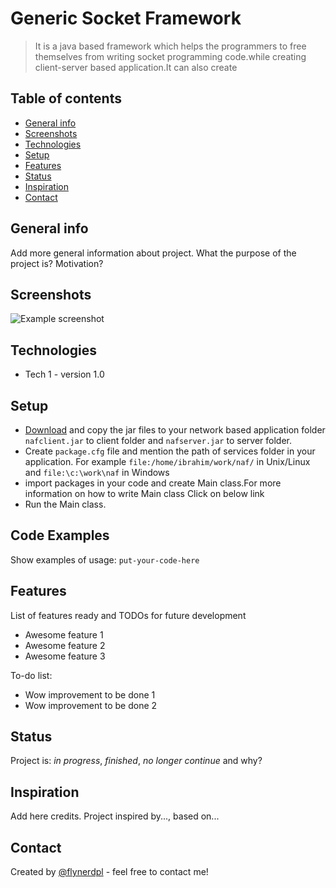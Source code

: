 # Generic Socket Framework
> It is a java based framework which helps the programmers to free themselves from writing socket programming code.while creating client-server based application.It can also create 

## Table of contents
* [General info](#general-info)
* [Screenshots](#screenshots)
* [Technologies](#technologies)
* [Setup](#setup)
* [Features](#features)
* [Status](#status)
* [Inspiration](#inspiration)
* [Contact](#contact)

## General info
Add more general information about project. What the purpose of the project is? Motivation?

## Screenshots
![Example screenshot]()

## Technologies
* Tech 1 - version 1.0

## Setup 
* [Download](https://drive.google.com/open?id=1jhwxy-dZDWT5k8sDxSvSmJ6iTkG-mFPK) and copy the jar files to your network based application folder
 `nafclient.jar` to client folder  and `nafserver.jar` to server folder.
* Create `package.cfg` file and mention the path of services folder in your application. For example
   `file:/home/ibrahim/work/naf/` in Unix/Linux and `file:\c:\work\naf` in Windows
* import packages in your code and create Main class.For more information on how to write Main class Click on below link
* Run the Main class.

## Code Examples
Show examples of usage:
`put-your-code-here`

## Features
List of features ready and TODOs for future development
* Awesome feature 1
* Awesome feature 2
* Awesome feature 3

To-do list:
* Wow improvement to be done 1
* Wow improvement to be done 2

## Status
Project is: _in progress_, _finished_, _no longer continue_ and why?

## Inspiration
Add here credits. Project inspired by..., based on...

## Contact
Created by [@flynerdpl](https://www.flynerd.pl/) - feel free to contact me!
